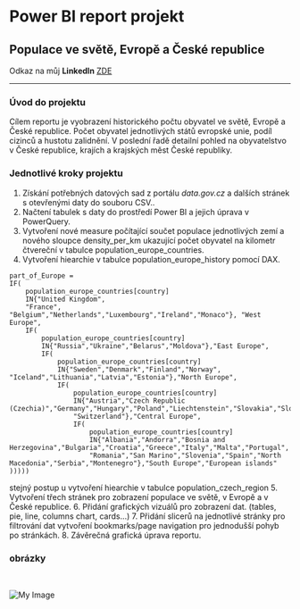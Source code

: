 # Power BI report projekt

## Populace ve světě, Evropě a České republice

Odkaz na můj **Linkedln** [ZDE](https://www.linkedin.com/in/mat%C4%9Bj-frol%C3%ADk-183812230/) 

-------

### Úvod do projektu
Cílem reportu je vyobrazení historického počtu obyvatel ve světě, Evropě a České republice. Počet obyvatel jednotlivých států evropské unie, podíl cizinců a hustotu zalidnění. V poslední řadě detailní pohled na obyvatelstvo v České republice, krajích a krajských měst České republiky.

### Jednotlivé kroky projektu
1. Získání potřebných datových sad z portálu _data.gov.cz_ a dalších stránek s otevřenými daty do souboru CSV..
2. Načtení tabulek s daty do prostředí Power BI a jejich úprava v PowerQuery.
3. Vytvoření nové measure počítající součet populace jednotlivých zemí a nového sloupce density_per_km ukazující počet obyvatel na kilometr čtvereční v tabulce population_europe_countries.
4. Vytvoření hiearchie v tabulce population_europe_history pomocí DAX. 
```
part_of_Europe = 
IF( 
    population_europe_countries[country] 
    IN{"United Kingdom",
    "France", "Belgium","Netherlands","Luxembourg","Ireland","Monaco"}, "West Europe",
    IF(
        population_europe_countries[country]
        IN{"Russia","Ukraine","Belarus","Moldova"},"East Europe",
        IF(
            population_europe_countries[country]
            IN{"Sweden","Denmark","Finland","Norway", "Iceland","Lithuania","Latvia","Estonia"},"North Europe",
            IF(
                population_europe_countries[country]
                IN{"Austria","Czech Republic (Czechia)","Germany","Hungary","Poland","Liechtenstein","Slovakia","Slovenia",
                "Switzerland"},"Central Europe",
                IF(
                    population_europe_countries[country]
                    IN{"Albania","Andorra","Bosnia and Herzegovina","Bulgaria","Croatia","Greece","Italy","Malta","Portugal",
                    "Romania","San Marino","Slovenia","Spain","North Macedonia","Serbia","Montenegro"},"South Europe","European islands"
)))))
```
stejný postup u vytvoření hiearchie v tabulce population_czech_region
5. Vytvoření třech stránek pro zobrazení populace ve světě, v Evropě a v České republice.
6. Přidání grafických vizuálů pro zobrazení dat. (tables, pie, line, columns chart, cards...)
7. Přidání slicerů na jednotlivé stránky pro filtrování dat vytvoření bookmarks/page navigation pro jednodušší pohyb po stránkách.
8. Závěrečná grafická úprava reportu.


### obrázky

<br />

![My Image](název.png)

